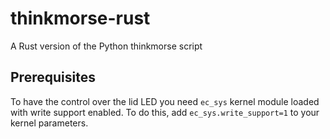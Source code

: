 # thinkmorse-rust
A Rust version of the Python thinkmorse script

## Prerequisites
To have the control over the lid LED you need `ec_sys` kernel module loaded with write support enabled. To do this, add `ec_sys.write_support=1` to your kernel parameters. 

